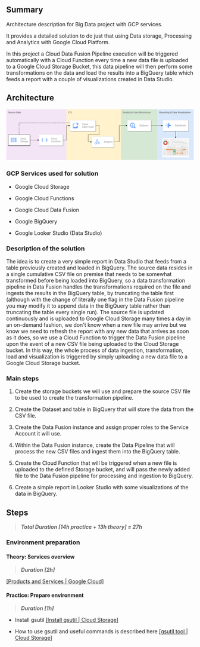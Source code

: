 ## **Summary**

Architecture description for Big Data project with GCP services.

It provides a detailed solution to do just that using Data storage,
Processing and Analytics with Google Cloud Platform.

In this project a Cloud Data Fusion Pipeline execution will be triggered
automatically with a Cloud Function every time a new data file is
uploaded to a Google Cloud Storage Bucket, this data pipeline will then
perform some transformations on the data and load the results into a
BigQuery table which feeds a report with a couple of visualizations
created in Data Studio.

## **Architecture**

![gcp-practice drawio](./media/image59.png)

### **GCP Services used for solution**

-   Google Cloud Storage

-   Google Cloud Functions

-   Google Cloud Data Fusion

-   Google BigQuery

-   Google Looker Studio (Data Studio)

### 

### **Description of the solution**

The idea is to create a very simple report in Data Studio that feeds
from a table previously created and loaded in BigQuery. The source data
resides in a single cumulative CSV file on premise that needs to be
somewhat transformed before being loaded into BigQuery, so a data
transformation pipeline in Data Fusion handles the transformations
required on the file and ingests the results in the BigQuery table, by
truncating the table first (although with the change of literally one
flag in the Data Fusion pipeline you may modify it to append data in the
BigQuery table rather than truncating the table every single run). The
source file is updated continuously and is uploaded to Google Cloud
Storage many times a day in an on-demand fashion, we don't know when a
new file may arrive but we know we need to refresh the report with any
new data that arrives as soon as it does, so we use a Cloud Function to
trigger the Data Fusion pipeline upon the event of a new CSV file being
uploaded to the Cloud Storage bucket. In this way, the whole process of
data ingestion, transformation, load and visualization is triggered by
simply uploading a new data file to a Google Cloud Storage bucket.

### **Main steps**

1.  Create the storage buckets we will use and prepare the source CSV
    file to be used to create the transformation pipeline.

2.  Create the Dataset and table in BigQuery that will store the data
    from the CSV file.

3.  Create the Data Fusion instance and assign proper roles to the
    Service Account it will use.

4.  Within the Data Fusion instance, create the Data Pipeline that will
    process the new CSV files and ingest them into the BigQuery table.

5.  Create the Cloud Function that will be triggered when a new file is
    uploaded to the defined Storage bucket, and will pass the newly
    added file to the Data Fusion pipeline for processing and ingestion
    to BigQuery.

6.  Create a simple report in Looker Studio with some visualizations of
    the data in BigQuery.

## **Steps** 

> ***Total Duration \[14h practice + 13h theory\] = 27h***

### **Environment preparation**

#### **Theory: Services overview** 

> ***Duration \[2h\]***

[[Products and Services \| Google
Cloud]](https://cloud.google.com/products)

#### **Practice: Prepare environment**

> ***Duration \[1h\]***

-   Install gsutil [[Install gsutil \| Cloud
    Storage]](https://cloud.google.com/storage/docs/gsutil_install)

-   How to use gsutil and useful commands is described here [[gsutil
    tool \| Cloud
    Storage]](https://cloud.google.com/storage/docs/gsutil)

